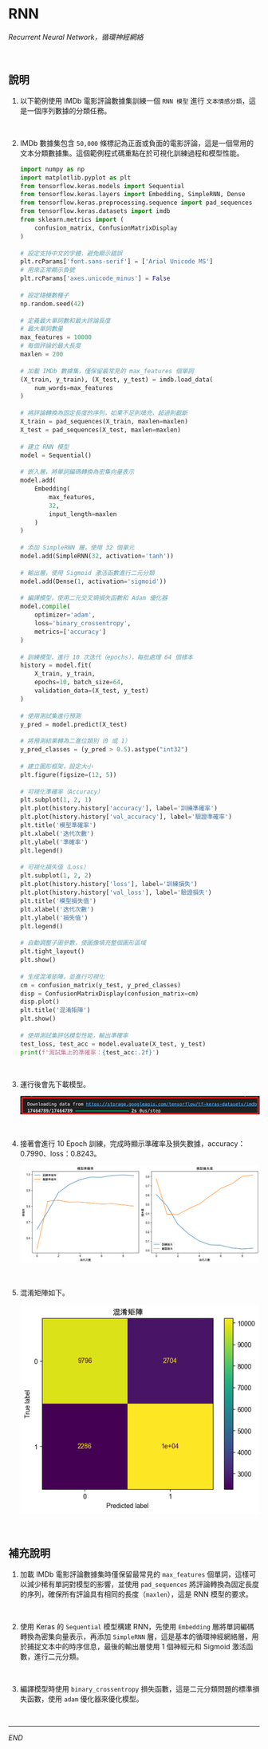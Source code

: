 # RNN

_Recurrent Neural Network，循環神經網絡_

<br>

## 說明

1. 以下範例使用 IMDb 電影評論數據集訓練一個 `RNN 模型` 進行 `文本情感分類`，這是一個序列數據的分類任務。

<br>

2. IMDb 數據集包含 `50,000` 條標記為正面或負面的電影評論，這是一個常用的文本分類數據集。這個範例程式碼重點在於可視化訓練過程和模型性能。

    ```python
    import numpy as np
    import matplotlib.pyplot as plt
    from tensorflow.keras.models import Sequential
    from tensorflow.keras.layers import Embedding, SimpleRNN, Dense
    from tensorflow.keras.preprocessing.sequence import pad_sequences
    from tensorflow.keras.datasets import imdb
    from sklearn.metrics import (
        confusion_matrix, ConfusionMatrixDisplay
    )

    # 設定支持中文的字體，避免顯示錯誤
    plt.rcParams['font.sans-serif'] = ['Arial Unicode MS']
    # 用來正常顯示負號
    plt.rcParams['axes.unicode_minus'] = False

    # 設定隨機數種子
    np.random.seed(42)

    # 定義最大單詞數和最大評論長度
    # 最大單詞數量
    max_features = 10000
    # 每個評論的最大長度
    maxlen = 200

    # 加載 IMDb 數據集，僅保留最常見的 max_features 個單詞
    (X_train, y_train), (X_test, y_test) = imdb.load_data(
        num_words=max_features
    )

    # 將評論轉換為固定長度的序列，如果不足則填充，超過則截斷
    X_train = pad_sequences(X_train, maxlen=maxlen)
    X_test = pad_sequences(X_test, maxlen=maxlen)

    # 建立 RNN 模型
    model = Sequential()

    # 嵌入層，將單詞編碼轉換為密集向量表示
    model.add(
        Embedding(
            max_features,
            32,
            input_length=maxlen
        )
    )

    # 添加 SimpleRNN 層，使用 32 個單元
    model.add(SimpleRNN(32, activation='tanh'))

    # 輸出層，使用 Sigmoid 激活函數進行二元分類
    model.add(Dense(1, activation='sigmoid'))

    # 編譯模型，使用二元交叉熵損失函數和 Adam 優化器
    model.compile(
        optimizer='adam', 
        loss='binary_crossentropy', 
        metrics=['accuracy']
    )

    # 訓練模型，進行 10 次迭代（epochs），每批處理 64 個樣本
    history = model.fit(
        X_train, y_train, 
        epochs=10, batch_size=64, 
        validation_data=(X_test, y_test)
    )

    # 使用測試集進行預測
    y_pred = model.predict(X_test)

    # 將預測結果轉為二進位類別（0 或 1）
    y_pred_classes = (y_pred > 0.5).astype("int32")

    # 建立圖形框架，設定大小
    plt.figure(figsize=(12, 5))

    # 可視化準確率（Accuracy）
    plt.subplot(1, 2, 1)
    plt.plot(history.history['accuracy'], label='訓練準確率')
    plt.plot(history.history['val_accuracy'], label='驗證準確率')
    plt.title('模型準確率')
    plt.xlabel('迭代次數')
    plt.ylabel('準確率')
    plt.legend()

    # 可視化損失值（Loss）
    plt.subplot(1, 2, 2)
    plt.plot(history.history['loss'], label='訓練損失')
    plt.plot(history.history['val_loss'], label='驗證損失')
    plt.title('模型損失值')
    plt.xlabel('迭代次數')
    plt.ylabel('損失值')
    plt.legend()

    # 自動調整子圖參數，使圖像填充整個圖形區域
    plt.tight_layout()
    plt.show()

    # 生成混淆矩陣，並進行可視化
    cm = confusion_matrix(y_test, y_pred_classes)
    disp = ConfusionMatrixDisplay(confusion_matrix=cm)
    disp.plot()
    plt.title('混淆矩陣')
    plt.show()

    # 使用測試集評估模型性能，輸出準確率
    test_loss, test_acc = model.evaluate(X_test, y_test)
    print(f'測試集上的準確率：{test_acc:.2f}')
    ```

<br>

3. 運行後會先下載模型。

    ![](images/img_31.png)

<br>

4. 接著會進行 10 Epoch 訓練，完成時顯示準確率及損失數據，accuracy：0.7990、loss：0.8243。

    ![](images/img_32.png)

<br>

5. 混淆矩陣如下。

    ![](images/img_33.png)

<br>

## 補充說明

1. 加載 IMDb 電影評論數據集時僅保留最常見的 `max_features` 個單詞，這樣可以減少稀有單詞對模型的影響，並使用 `pad_sequences` 將評論轉換為固定長度的序列，確保所有評論具有相同的長度（`maxlen`），這是 RNN 模型的要求。

<br>

2. 使用 Keras 的 `Sequential` 模型構建 RNN，先使用 `Embedding` 層將單詞編碼轉換為密集向量表示，再添加 `SimpleRNN` 層，這是基本的循環神經網絡層，用於捕捉文本中的時序信息，最後的輸出層使用 1 個神經元和 Sigmoid 激活函數，進行二元分類。

<br>

3. 編譯模型時使用 `binary_crossentropy` 損失函數，這是二元分類問題的標準損失函數，使用 `adam` 優化器來優化模型。

<br>

___

_END_